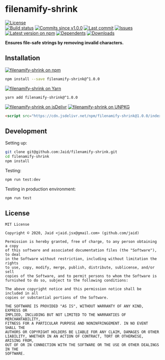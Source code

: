 # filenamify-shrink


<a href="https://raw.githubusercontent.com/Jaid/filenamify-shrink/master/license.txt"><img src="https://img.shields.io/github/license/Jaid/filenamify-shrink?style=flat-square" alt="License"/></a>  
<a href="https://actions-badge.atrox.dev/Jaid/filenamify-shrink/goto"><img src="https://img.shields.io/endpoint.svg?style=flat-square&url=https%3A%2F%2Factions-badge.atrox.dev%2FJaid%2Ffilenamify-shrink%2Fbadge" alt="Build status"/></a> <a href="https://github.com/Jaid/filenamify-shrink/commits"><img src="https://img.shields.io/github/commits-since/Jaid/filenamify-shrink/v1.0.0?style=flat-square&logo=github" alt="Commits since v1.0.0"/></a> <a href="https://github.com/Jaid/filenamify-shrink/commits"><img src="https://img.shields.io/github/last-commit/Jaid/filenamify-shrink?style=flat-square&logo=github" alt="Last commit"/></a> <a href="https://github.com/Jaid/filenamify-shrink/issues"><img src="https://img.shields.io/github/issues/Jaid/filenamify-shrink?style=flat-square&logo=github" alt="Issues"/></a>  
<a href="https://npmjs.com/package/filenamify-shrink"><img src="https://img.shields.io/npm/v/filenamify-shrink?style=flat-square&logo=npm&label=latest%20version" alt="Latest version on npm"/></a> <a href="https://github.com/Jaid/filenamify-shrink/network/dependents"><img src="https://img.shields.io/librariesio/dependents/npm/filenamify-shrink?style=flat-square&logo=npm" alt="Dependents"/></a> <a href="https://npmjs.com/package/filenamify-shrink"><img src="https://img.shields.io/npm/dm/filenamify-shrink?style=flat-square&logo=npm" alt="Downloads"/></a>

**Ensures file-safe strings by removing invalid characters.**















## Installation
<a href="https://npmjs.com/package/filenamify-shrink"><img src="https://img.shields.io/badge/npm-filenamify--shrink-C23039?style=flat-square&logo=npm" alt="filenamify-shrink on npm"/></a>
```bash
npm install --save filenamify-shrink@^1.0.0
```
<a href="https://yarnpkg.com/package/filenamify-shrink"><img src="https://img.shields.io/badge/Yarn-filenamify--shrink-2F8CB7?style=flat-square&logo=yarn&logoColor=white" alt="filenamify-shrink on Yarn"/></a>
```bash
yarn add filenamify-shrink@^1.0.0
```
<a href="https://jsdelivr.com/package/npm/filenamify-shrink/"><img src="https://img.shields.io/badge/jsDelivr-filenamify--shrink-orange?style=flat-square&logo=html5&logoColor=white" alt="filenamify-shrink on jsDelivr"/></a> <a href="https://unpkg.com/browse/filenamify-shrink/"><img src="https://img.shields.io/badge/UNPKG-filenamify--shrink-orange?style=flat-square&logo=html5&logoColor=white" alt="filenamify-shrink on UNPKG"/></a>
```html
<script src="https://cdn.jsdelivr.net/npm/filenamify-shrink@1.0.0/index.js"/>
```








## Development



Setting up:
```bash
git clone git@github.com:Jaid/filenamify-shrink.git
cd filenamify-shrink
npm install
```
Testing:
```bash
npm run test:dev
```
Testing in production environment:
```bash
npm run test
```


## License
```text
MIT License

Copyright © 2020, Jaid <jaid.jsx@gmail.com> (github.com/jaid)

Permission is hereby granted, free of charge, to any person obtaining a copy
of this software and associated documentation files (the "Software"), to deal
in the Software without restriction, including without limitation the rights
to use, copy, modify, merge, publish, distribute, sublicense, and/or sell
copies of the Software, and to permit persons to whom the Software is
furnished to do so, subject to the following conditions:

The above copyright notice and this permission notice shall be included in all
copies or substantial portions of the Software.

THE SOFTWARE IS PROVIDED "AS IS", WITHOUT WARRANTY OF ANY KIND, EXPRESS OR
IMPLIED, INCLUDING BUT NOT LIMITED TO THE WARRANTIES OF MERCHANTABILITY,
FITNESS FOR A PARTICULAR PURPOSE AND NONINFRINGEMENT. IN NO EVENT SHALL THE
AUTHORS OR COPYRIGHT HOLDERS BE LIABLE FOR ANY CLAIM, DAMAGES OR OTHER
LIABILITY, WHETHER IN AN ACTION OF CONTRACT, TORT OR OTHERWISE, ARISING FROM,
OUT OF OR IN CONNECTION WITH THE SOFTWARE OR THE USE OR OTHER DEALINGS IN THE
SOFTWARE.
```
